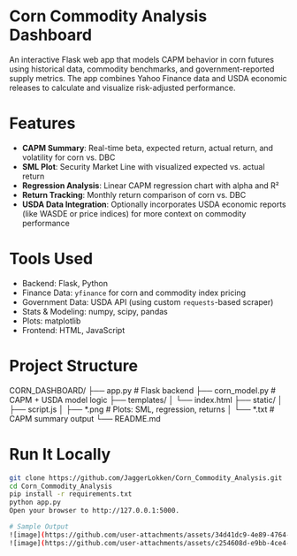 # Corn Commodity Analysis Dashboard

An interactive Flask web app that models CAPM behavior in corn futures using historical data, commodity benchmarks, and government-reported supply metrics. 
The app combines Yahoo Finance data and USDA economic releases to calculate and visualize risk-adjusted performance.


# Features

- **CAPM Summary**: Real-time beta, expected return, actual return, and volatility for corn vs. DBC
- **SML Plot**: Security Market Line with visualized expected vs. actual return
- **Regression Analysis**: Linear CAPM regression chart with alpha and R²
- **Return Tracking**: Monthly return comparison of corn vs. DBC
- **USDA Data Integration**: Optionally incorporates USDA economic reports (like WASDE or price indices) for more context on commodity performance


# Tools Used

- Backend: Flask, Python
- Finance Data: `yfinance` for corn and commodity index pricing
- Government Data: USDA API (using custom `requests`-based scraper)
- Stats & Modeling: numpy, scipy, pandas
- Plots: matplotlib
- Frontend: HTML, JavaScript


# Project Structure
CORN_DASHBOARD/
├── app.py # Flask backend
├── corn_model.py # CAPM + USDA model logic
├── templates/
│ └── index.html
├── static/
│ ├── script.js
│ ├── *.png # Plots: SML, regression, returns
│ └── *.txt # CAPM summary output
└── README.md

# Run It Locally
```bash
git clone https://github.com/JaggerLokken/Corn_Commodity_Analysis.git
cd Corn_Commodity_Analysis
pip install -r requirements.txt
python app.py
Open your browser to http://127.0.0.1:5000.

# Sample Output
![image](https://github.com/user-attachments/assets/34d41dc9-4e89-4764-9756-aaaf70e46da0)
![image](https://github.com/user-attachments/assets/c254608d-e9bb-4ce4-89af-fe4102b07805)


